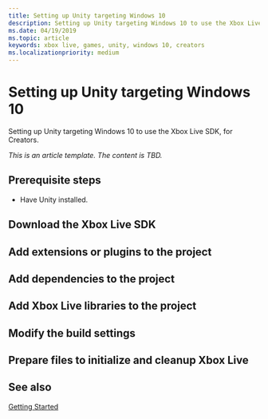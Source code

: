 ```yaml
---
title: Setting up Unity targeting Windows 10
description: Setting up Unity targeting Windows 10 to use the Xbox Live SDK, for Creators.
ms.date: 04/19/2019
ms.topic: article
keywords: xbox live, games, unity, windows 10, creators
ms.localizationpriority: medium
---
```


# Setting up Unity targeting Windows 10

Setting up Unity targeting Windows 10 to use the Xbox Live SDK, for Creators.

_This is an article template. The content is TBD._


## Prerequisite steps

* Have Unity installed.


## Download the Xbox Live SDK


## Add extensions or plugins to the project


## Add dependencies to the project


## Add Xbox Live libraries to the project


## Modify the build settings


## Prepare files to initialize and cleanup Xbox Live


## See also

[Getting Started](../../../index.md)
